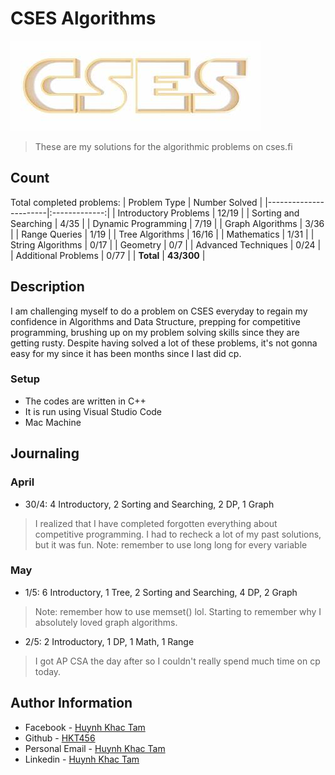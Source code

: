 # CSES Algorithms
![Repo image](assets/cseslogo.jpeg)
>These are my solutions for the algorithmic problems on cses.fi
## Count
Total completed problems:
| Problem Type          | Number Solved |
|-----------------------|:-------------:|
| Introductory Problems |     12/19     |
| Sorting and Searching |     4/35     |
| Dynamic Programming   |     7/19     |
| Graph Algorithms      |     3/36     |
| Range Queries         |     1/19     |
| Tree Algorithms       |     16/16     |
| Mathematics           |     1/31     |
| String Algorithms     |     0/17     |
| Geometry              |      0/7      |
| Advanced Techniques   |     0/24     |
| Additional Problems   |     0/77     |
| **Total**             |  **43/300**  |
## Description
I am challenging myself to do a problem on CSES everyday to regain my confidence in Algorithms and Data Structure, prepping for competitive programming, brushing up on my problem solving skills since they are getting rusty. 
Despite having solved a lot of these problems, it's not gonna easy for my since it has been months since I last did cp. 
### Setup
- The codes are written in C++
- It is run using Visual Studio Code 
- Mac Machine
## Journaling
### April
- 30/4: 4 Introductory, 2 Sorting and Searching, 2 DP, 1 Graph
> I realized that I have completed forgotten everything about competitive programming. I had to recheck a lot of my past solutions, but it was fun.
> Note: remember to use long long for every variable
### May
- 1/5: 6 Introductory, 1 Tree, 2 Sorting and Searching, 4 DP, 2 Graph
>Note: remember how to use memset() lol. Starting to remember why I absolutely loved graph algorithms.

- 2/5: 2 Introductory, 1 DP, 1 Math, 1 Range
>I got AP CSA the day after so I couldn't really spend much time on cp today.
## Author Information
- Facebook - [Huynh Khac Tam](https://www.facebook.com/hkt456/)
- Github - [HKT456](https://github.com/hkt456)
- Personal Email - [Huynh Khac Tam](tamhuynhkhac@gmail.com)             
- Linkedin - [Huynh Khac Tam](https://www.linkedin.com/in/hkt456/)